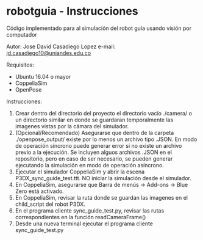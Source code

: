 # robotguia - Instrucciones
Código implementado para al simulación del robot guía usando visión por computador

Autor: Jose David Casadiego Lopez
e-mail: jd.casadiego10@uniandes.edu.co

Requisitos:
- Ubuntu 16.04 o mayor
- CoppeliaSim
- OpenPose 

Instrucciones:
1. Crear dentro del directorio del proyecto el directorio vacío ./camera/ o un directorio similar en donde se guardaran temporalmente las imagenes vistas por la cámara del simulador.
2. (Opcional/Recomendado) Asegurarse que dentro de la carpeta ./openpose_output/ existe por lo menos un archivo tipo .JSON. En modo de operación síncrono puede generar error si no existe un archivo previo a la ejecución. Se incluyen alguos archivos .JSON en el repositorio, pero en caso de ser necesario, se pueden generar ejecutando la simulación en modo de operación asíncrono.
3. Ejecutar el simulador CoppeliaSim y abrir la escena P3DX_sync_guide_test.ttt. NO iniciar la simulación desde el simulador.
4. En CoppeliaSim, asegurarse que Barra de menús -> Add-ons -> Blue Zero está activado.
5. En CoppeliaSim, revisar la ruta donde se guardan las imagenes en el child_script del robot P3DX.
6. En el programa cliente sync_guide_test.py, revisar las rutas correspondientes en la función readCameraFrame()
7. Desde una nueva terminal ejecutar el programa cliente sync_guide_test.py
